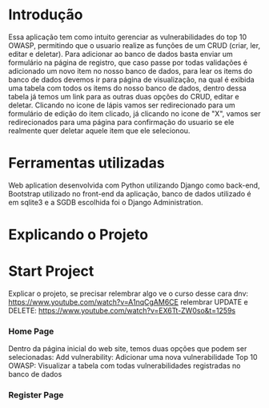# Introdução
Essa aplicação tem como intuito gerenciar as vulnerabilidades do top 10 OWASP, permitindo que o usuario realize as funções de um CRUD (criar, ler, editar e deletar). Para adicionar ao 
banco de dados basta enviar um formulário na página de registro, que caso passe por todas validações é adicionado um novo item no nosso banco de dados, para lear os items do banco de dados 
devemos ir para página de visualização, na qual é exibida uma tabela com todos os items do nosso banco de dados, dentro dessa tabela já temos um link para as outras duas opções do CRUD, editar 
e deletar. Clicando no icone de lápis vamos ser redirecionado para um formulário de edição do item clicado, já clicando no icone de "X", vamos ser redirecionados para uma página para confirmação 
do usuario se ele realmente quer deletar aquele item que ele selecionou.

# Ferramentas utilizadas
Web aplication desenvolvida com Python utilizando Django como back-end, Bootstrap utilizado no front-end da aplicação, banco de dados utilizado é em sqlite3 e a SGDB escolhida foi
o Django Administration.

# Explicando o Projeto
# Start Project
Explicar o projeto, se precisar relembrar algo ve o curso desse cara dnv: https://www.youtube.com/watch?v=A1nqCgAM6CE
relembrar UPDATE e DELETE: https://www.youtube.com/watch?v=EX6Tt-ZW0so&t=1259s


### Home Page
Dentro da página inicial do web site, temos duas opções que podem ser selecionadas:
    Add vulnerability: Adicionar uma nova vulnerabilidade
    Top 10 OWASP: Visualizar a tabela com todas vulnerabilidades registradas no banco de dados

### Register Page
